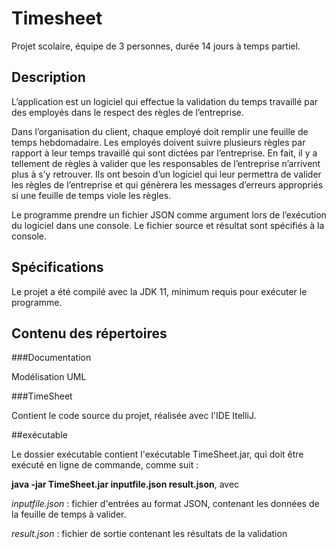 Timesheet
=========

Projet scolaire, équipe de 3 personnes, durée 14 jours à temps partiel.

Description
-----------

L’application est un logiciel qui effectue la validation du temps travaillé par des employés dans le
respect des règles de l’entreprise.

Dans l’organisation du client, chaque employé doit remplir une feuille de temps hebdomadaire. Les employés doivent
suivre plusieurs règles par rapport à leur temps travaillé qui sont dictées par l’entreprise. En fait, il y a tellement
de règles à valider que les responsables de l’entreprise n’arrivent plus à s’y retrouver. Ils ont besoin d’un logiciel qui
leur permettra de valider les règles de l’entreprise et qui génèrera les messages d’erreurs appropriés si une feuille de
temps viole les règles.

Le programme prendre un fichier JSON comme argument lors de l’exécution du logiciel dans une console. Le fichier source 
et résultat sont spécifiés à la console.

Spécifications
--------------

Le projet a été compilé avec la JDK 11, minimum requis pour exécuter le programme.

Contenu des répertoires
-----------------------

###Documentation

Modélisation UML

###TimeSheet 

Contient le code source du projet, réalisée avec l'IDE ItelliJ.

##exécutable

Le dossier exécutable contient l'exécutable TimeSheet.jar, qui doit être exécuté en ligne de commande, comme suit : 

__java -jar TimeSheet.jar inputfile.json result.json__, avec

_inputfile.json_ : fichier d'entrées au format JSON, contenant les données de la feuille de temps à valider.

_result.json_ : fichier de sortie contenant les résultats de la validation



